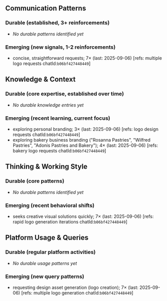 ## Communication Patterns
### Durable (established, 3+ reinforcements)
- _No durable patterns identified yet_

### Emerging (new signals, 1-2 reinforcements)
- concise, straightforward requests; 7× (last: 2025-09-06) [refs: multiple logo requests chatId:`b06bf427448449`]

## Knowledge & Context
### Durable (core expertise, established over time)
- _No durable knowledge entries yet_

### Emerging (recent learning, current focus)
- exploring personal branding; 3× (last: 2025-09-06) [refs: logo design requests chatId:`b06bf427448449`]
- exploring bakery business branding ("Rosanna Pastries", "Wilfred Pastries", "Adonis Pastries and Bakery"); 4× (last: 2025-09-06) [refs: bakery logo requests chatId:`b06bf427448449`]

## Thinking & Working Style
### Durable (core patterns)
- _No durable patterns identified yet_

### Emerging (recent behavioral shifts)
- seeks creative visual solutions quickly; 7× (last: 2025-09-06) [refs: rapid logo generation iterations chatId:`b06bf427448449`]

## Platform Usage & Queries
### Durable (regular platform activities)
- _No durable usage patterns yet_

### Emerging (new query patterns)
- requesting design asset generation (logo creation); 7× (last: 2025-09-06) [refs: multiple logo generation chatId:`b06bf427448449`]